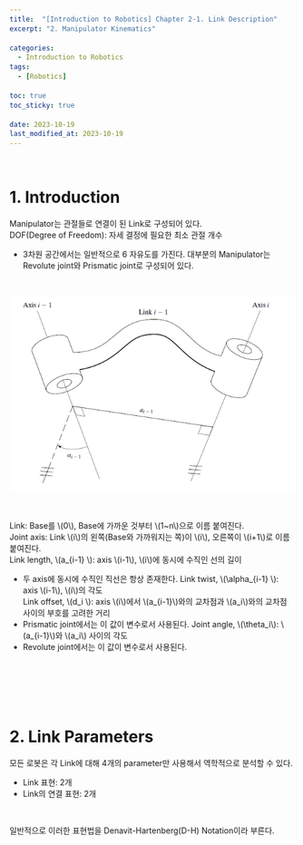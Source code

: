 ```yaml
---
title:  "[Introduction to Robotics] Chapter 2-1. Link Description"
excerpt: "2. Manipulator Kinematics"

categories:
  - Introduction to Robotics
tags:
  - [Robotics]

toc: true
toc_sticky: true
 
date: 2023-10-19
last_modified_at: 2023-10-19
---
```


&nbsp;

# 1. Introduction
Manipulator는 관절들로 연결이 된 Link로 구성되어 있다.\
DOF(Degree of Freedom): 자세 결정에 필요한 최소 관절 개수
- 3차원 공간에서는 일반적으로 6 자유도를 가진다.
대부분의 Manipulator는 Revolute joint와 Prismatic joint로 구성되어 있다.

&nbsp;

![image](assets/images/IR_Figure3.2.png)

&nbsp;

Link: Base를 \\(0\\), Base에 가까운 것부터 \\(1~n\\)으로 이름 붙여진다.\
Joint axis: Link \\(i\\)의 왼쪽(Base와 가까워지는 쪽)이 \\(i\\), 오른쪽이 \\(i+1\\)로 이름 붙여진다.\
Link length, \\(a_{i-1} \\): axis \\(i-1\\), \\(i\\)에 동시에 수직인 선의 길이
- 두 axis에 동시에 수직인 직선은 항상 존재한다.
Link twist, \\(\alpha_{i-1} \\): axis \\(i-1\\), \\(i\\)의 각도\
Link offset, \\(d_i \\): axis \\(i\\)에서 \\(a_{i-1}\\)와의 교차점과 \\(a_i\\)와의 교차점 사이의 부호를 고려한 거리
- Prismatic joint에서는 이 값이 변수로서 사용된다.
Joint angle, \\(\theta_i\\): \\(a_{i-1}\\)와 \\(a_i\\) 사이의 각도
- Revolute joint에서는 이 값이 변수로서 사용된다.

&nbsp;

&nbsp;

&nbsp;

# 2. Link Parameters
모든 로봇은 각 Link에 대해 4개의 parameter만 사용해서 역학적으로 분석할 수 있다.
- Link 표현: 2개
- Link의 연결 표현: 2개

&nbsp;

일반적으로 이러한 표현법을 Denavit-Hartenberg(D-H) Notation이라 부른다.
